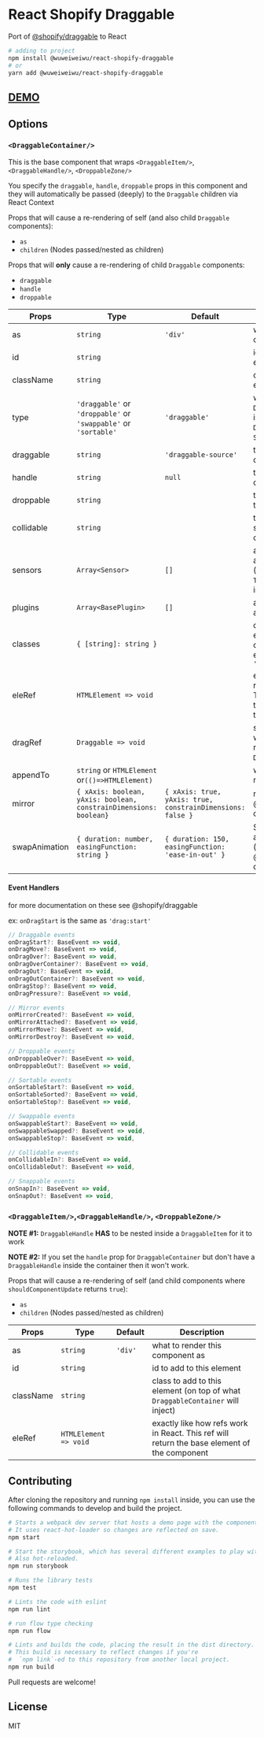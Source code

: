 # React Shopify Draggable

Port of [@shopify/draggable](https://github.com/Shopify/draggable) to React

```bash
# adding to project
npm install @wuweiweiwu/react-shopify-draggable
# or
yarn add @wuweiweiwu/react-shopify-draggable
```

## [DEMO]()

## Options

### `<DraggableContainer/>`

This is the base component that wraps `<DraggableItem/>`,`<DraggableHandle/>`, `<DroppableZone/>`

You specify the `draggable`, `handle`, `droppable` props in this component and they will automatically be passed (deeply) to the `Draggable` children via React Context

Props that will cause a re-rendering of self (and also child `Draggable` components):

* `as`
* `children` (Nodes passed/nested as children)

Props that will **only** cause a re-rendering of child `Draggable` components:

* `draggable`
* `handle`
* `droppable`

| Props         | Type                                                              | Default                                                    | Description                                                                                 |
| ------------- | ----------------------------------------------------------------- | ---------------------------------------------------------- | ------------------------------------------------------------------------------------------- |
| as            | `string`                                                          | `'div'`                                                    | what to render this component as                                                            |
| id            | `string`                                                          |                                                            | id to add to this element                                                                   |
| className     | `string`                                                          |                                                            | class to add to this element                                                                |
| type          | `'draggable'` or `'droppable'` or `'swappable'` or `'sortable'`   | `'draggable'`                                              | what type of `Draggable` instance is it? `Draggable`, `Droppable`, `Swappable`, `Sortable`. |
| draggable     | `string`                                                          | `'draggable-source'`                                       | the class added to draggable items                                                          |
| handle        | `string`                                                          | `null`                                                     | the class added to draggable handles                                                        |
| droppable     | `string`                                                          |                                                            | the class added to the droppable zone                                                       |
| collidable    | `string`                                                          |                                                            | the class that specifies the collidable elements                                            |
| sensors       | `Array<Sensor>`                                                   | `[]`                                                       | additional sensors added to `Draggable` (`MouseSensor` & `TouchSensor` already included)    |
| plugins       | `Array<BasePlugin>`                                               | `[]`                                                       | additional plugins added to `Draggable`                                                     |
| classes       | `{ [string]: string }`                                            |                                                            | object keyed by events. Values are classnames added. ex: `{ 'drag:start': '.add-class' }`   |
| eleRef        | `HTMLElement => void`                                             |                                                            | exactly like how refs work in React. This ref will return the base element of the component |
| dragRef       | `Draggable => void`                                               |                                                            | similar to how refs work in React. This ref will return the `Draggable` instance            |
| appendTo      | `string` or `HTMLElement` or`(()=>HTMLElement)`                   |                                                            | what to append the mirror element to                                                        |
| mirror        | `{ xAxis: boolean, yAxis: boolean, constrainDimensions: boolean}` | `{ xAxis: true, yAxis: true, constrainDimensions: false }` | mirror options (see @shopify/draggable docs)                                                |
| swapAnimation | `{ duration: number, easingFunction: string }`                    | `{ duration: 150, easingFunction: 'ease-in-out' }`         | Sortable swap animation options (see @shopify/draggable docs)                               |

#### Event Handlers

for more documentation on these see @shopify/draggable

ex: `onDragStart` is the same as `'drag:start'`

```javascript
// Draggable events
onDragStart?: BaseEvent => void,
onDragMove?: BaseEvent => void,
onDragOver?: BaseEvent => void,
onDragOverContainer?: BaseEvent => void,
onDragOut?: BaseEvent => void,
onDragOutContainer?: BaseEvent => void,
onDragStop?: BaseEvent => void,
onDragPressure?: BaseEvent => void,

// Mirror events
onMirrorCreated?: BaseEvent => void,
onMirrorAttached?: BaseEvent => void,
onMirrorMove?: BaseEvent => void,
onMirrorDestroy?: BaseEvent => void,

// Droppable events
onDroppableOver?: BaseEvent => void,
onDroppableOut?: BaseEvent => void,

// Sortable events
onSortableStart?: BaseEvent => void,
onSortableSorted?: BaseEvent => void,
onSortableStop?: BaseEvent => void,

// Swappable events
onSwappableStart?: BaseEvent => void,
onSwappableSwapped?: BaseEvent => void,
onSwappableStop?: BaseEvent => void,

// Collidable events
onCollidableIn?: BaseEvent => void,
onCollidableOut?: BaseEvent => void,

// Snappable events
onSnapIn?: BaseEvent => void,
onSnapOut?: BaseEvent => void,
```

### `<DraggableItem/>`,`<DraggableHandle/>`, `<DroppableZone/>`

**NOTE #1:** `DraggableHandle` **HAS** to be nested inside a `DraggableItem` for it to work

**NOTE #2:** If you set the `handle` prop for `DraggableContainer` but don't have a `DraggableHandle` inside the container then it won't work.

Props that will cause a re-rendering of self (and child components where `shouldComponentUpdate` returns `true`):

* `as`
* `children` (Nodes passed/nested as children)

| Props     | Type                  | Default | Description                                                                                 |
| --------- | --------------------- | ------- | ------------------------------------------------------------------------------------------- |
| as        | `string`              | `'div'` | what to render this component as                                                            |
| id        | `string`              |         | id to add to this element                                                                   |
| className | `string`              |         | class to add to this element (on top of what `DraggableContainer` will inject)              |
| eleRef    | `HTMLElement => void` |         | exactly like how refs work in React. This ref will return the base element of the component |

## Contributing

After cloning the repository and running `npm install` inside, you can use the following commands to develop and build the project.

```sh
# Starts a webpack dev server that hosts a demo page with the component.
# It uses react-hot-loader so changes are reflected on save.
npm start

# Start the storybook, which has several different examples to play with.
# Also hot-reloaded.
npm run storybook

# Runs the library tests
npm test

# Lints the code with eslint
npm run lint

# run flow type checking
npm run flow

# Lints and builds the code, placing the result in the dist directory.
# This build is necessary to reflect changes if you're
#  `npm link`-ed to this repository from another local project.
npm run build
```

Pull requests are welcome!

## License

MIT
